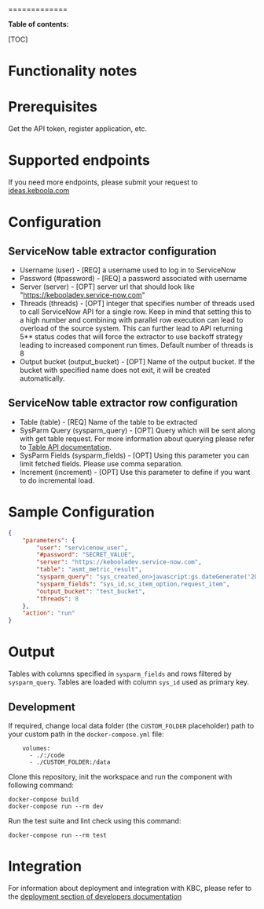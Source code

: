 
=============

**Table of contents:**

[TOC]

Functionality notes
===================

Prerequisites
=============

Get the API token, register application, etc.


Supported endpoints
===================

If you need more endpoints, please submit your request to
[ideas.keboola.com](https://ideas.keboola.com/)

Configuration
=============

## ServiceNow table extractor configuration
 - Username (user) - [REQ] a username used to log in to ServiceNow
 - Password (#password) - [REQ] a password associated with username
 - Server (server) - [OPT] server url that should look like "https://kebooladev.service-now.com"
 - Threads (threads) - [OPT] integer that specifies number of threads used to call ServiceNow API for a single row. Keep in mind that setting this to a high number and combining with parallel row execution can lead to overload of the source system. This can further lead to API returning 5** status codes that will force the extractor to use backoff strategy leading to increased component run times. Default number of threads is 8
 - Output bucket (output_bucket) - [OPT] Name of the output bucket. If the bucket with specified name does not exit, it will be created automatically.


## ServiceNow table extractor row configuration
 - Table (table) - [REQ] Name of the table to be extracted
 - SysParm Query (sysparm_query) - [OPT] Query which will be sent along with get table request.
For more information about querying please refer to [Table API documentation](https://developer.servicenow.com/dev.do#!/reference/api/tokyo/rest/c_TableAPI#table-GET).
 - SysParm Fields (sysparm_fields) - [OPT] Using this parameter you can limit fetched fields. Please use comma separation.
 - Increment (increment) - [OPT] Use this parameter to define if you want to do incremental load.


Sample Configuration
=============
```json
{
    "parameters": {
        "user": "servicenow_user",
        "#password": "SECRET_VALUE",
        "server": "https://kebooladev.service-now.com",
        "table": "asmt_metric_result",
        "sysparm_query": "sys_created_on>javascript:gs.dateGenerate('2020-12-31','23:59:59')",
        "sysparm_fields": "sys_id,sc_item_option,request_item",
        "output_bucket": "test_bucket",
        "threads": 8
    },
    "action": "run"
}
```

Output
======

Tables with columns specified in `sysparm_fields` and rows filtered by `sysparm_query`.
Tables are loaded with column `sys_id` used as primary key.

Development
-----------

If required, change local data folder (the `CUSTOM_FOLDER` placeholder) path to your custom path in
the `docker-compose.yml` file:

~~~~~~~~~~~~~~~~~~~~~~~~~~~~~~~~~~~~~~~~~~~~~~~~~~~~~~~~~~~~~~~~~~~~~~~~~~~~~~~~
    volumes:
      - ./:/code
      - ./CUSTOM_FOLDER:/data
~~~~~~~~~~~~~~~~~~~~~~~~~~~~~~~~~~~~~~~~~~~~~~~~~~~~~~~~~~~~~~~~~~~~~~~~~~~~~~~~

Clone this repository, init the workspace and run the component with following command:

~~~~~~~~~~~~~~~~~~~~~~~~~~~~~~~~~~~~~~~~~~~~~~~~~~~~~~~~~~~~~~~~~~~~~~~~~~~~~~~~
docker-compose build
docker-compose run --rm dev
~~~~~~~~~~~~~~~~~~~~~~~~~~~~~~~~~~~~~~~~~~~~~~~~~~~~~~~~~~~~~~~~~~~~~~~~~~~~~~~~

Run the test suite and lint check using this command:

~~~~~~~~~~~~~~~~~~~~~~~~~~~~~~~~~~~~~~~~~~~~~~~~~~~~~~~~~~~~~~~~~~~~~~~~~~~~~~~~
docker-compose run --rm test
~~~~~~~~~~~~~~~~~~~~~~~~~~~~~~~~~~~~~~~~~~~~~~~~~~~~~~~~~~~~~~~~~~~~~~~~~~~~~~~~

Integration
===========

For information about deployment and integration with KBC, please refer to the
[deployment section of developers documentation](https://developers.keboola.com/extend/component/deployment/)